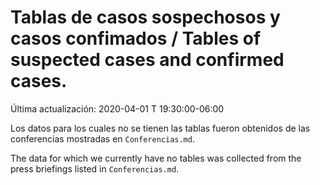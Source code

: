 # Tablas de casos sospechosos y casos confimados / Tables of suspected cases and confirmed cases.

Última actualización: 2020-04-01 T 19:30:00-06:00

Los datos para los cuales no se tienen las tablas fueron obtenidos de las conferencias mostradas en ```Conferencias.md```.

The data for which we currently have no tables was collected from the press briefings listed in ```Conferencias.md```.
